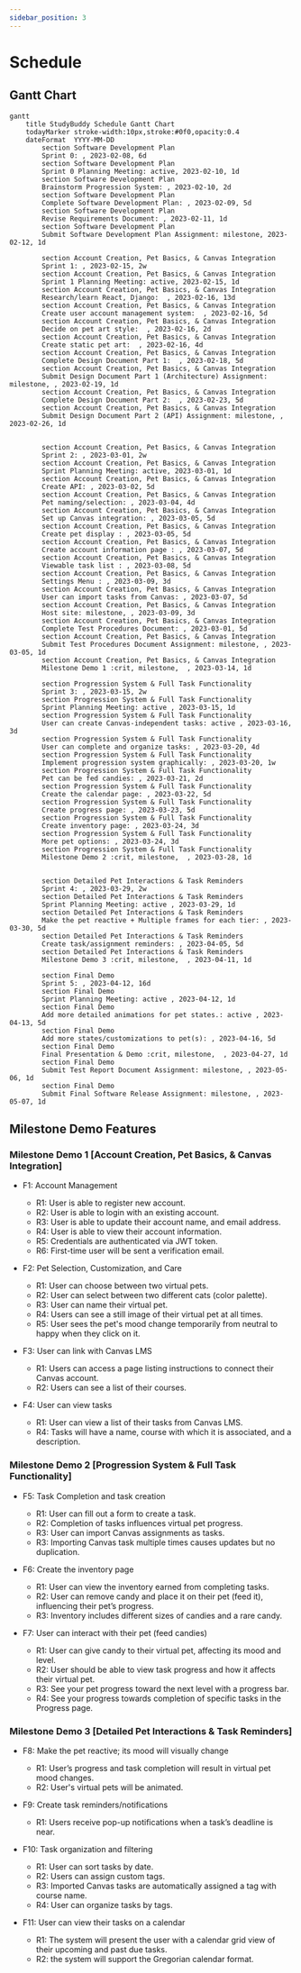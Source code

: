 ```yaml
---
sidebar_position: 3
---
```


# Schedule

## Gantt Chart

```mermaid
gantt
    title StudyBuddy Schedule Gantt Chart
    todayMarker stroke-width:10px,stroke:#0f0,opacity:0.4
    dateFormat  YYYY-MM-DD
        section Software Development Plan
        Sprint 0: , 2023-02-08, 6d
        section Software Development Plan
        Sprint 0 Planning Meeting: active, 2023-02-10, 1d
        section Software Development Plan
        Brainstorm Progression System: , 2023-02-10, 2d
        section Software Development Plan
        Complete Software Development Plan: , 2023-02-09, 5d
        section Software Development Plan
        Revise Requirements Document: , 2023-02-11, 1d
        section Software Development Plan
        Submit Software Development Plan Assignment: milestone, 2023-02-12, 1d

        section Account Creation, Pet Basics, & Canvas Integration
        Sprint 1: , 2023-02-15, 2w
        section Account Creation, Pet Basics, & Canvas Integration
        Sprint 1 Planning Meeting: active, 2023-02-15, 1d
        section Account Creation, Pet Basics, & Canvas Integration
        Research/learn React, Django:  , 2023-02-16, 13d
        section Account Creation, Pet Basics, & Canvas Integration
        Create user account management system:  , 2023-02-16, 5d
        section Account Creation, Pet Basics, & Canvas Integration
        Decide on pet art style:  , 2023-02-16, 2d
        section Account Creation, Pet Basics, & Canvas Integration
        Create static pet art:  , 2023-02-16, 4d
        section Account Creation, Pet Basics, & Canvas Integration
        Complete Design Document Part 1:  , 2023-02-18, 5d
        section Account Creation, Pet Basics, & Canvas Integration
        Submit Design Document Part 1 (Architecture) Assignment: milestone, , 2023-02-19, 1d
        section Account Creation, Pet Basics, & Canvas Integration
        Complete Design Document Part 2:  , 2023-02-23, 5d
        section Account Creation, Pet Basics, & Canvas Integration
        Submit Design Document Part 2 (API) Assignment: milestone, , 2023-02-26, 1d

        
        section Account Creation, Pet Basics, & Canvas Integration
        Sprint 2: , 2023-03-01, 2w
        section Account Creation, Pet Basics, & Canvas Integration
        Sprint Planning Meeting: active, 2023-03-01, 1d
        section Account Creation, Pet Basics, & Canvas Integration
        Create API: , 2023-03-02, 5d
        section Account Creation, Pet Basics, & Canvas Integration
        Pet naming/selection: , 2023-03-04, 4d
        section Account Creation, Pet Basics, & Canvas Integration
        Set up Canvas integration: , 2023-03-05, 5d
        section Account Creation, Pet Basics, & Canvas Integration
        Create pet display : , 2023-03-05, 5d
        section Account Creation, Pet Basics, & Canvas Integration
        Create account information page : , 2023-03-07, 5d
        section Account Creation, Pet Basics, & Canvas Integration
        Viewable task list : , 2023-03-08, 5d
        section Account Creation, Pet Basics, & Canvas Integration
        Settings Menu : , 2023-03-09, 3d
        section Account Creation, Pet Basics, & Canvas Integration
        User can import tasks from Canvas: , 2023-03-07, 5d
        section Account Creation, Pet Basics, & Canvas Integration
        Host site: milestone, , 2023-03-09, 3d
        section Account Creation, Pet Basics, & Canvas Integration
        Complete Test Procedures Document: , 2023-03-01, 5d
        section Account Creation, Pet Basics, & Canvas Integration
        Submit Test Procedures Document Assignment: milestone, , 2023-03-05, 1d
        section Account Creation, Pet Basics, & Canvas Integration
        Milestone Demo 1 :crit, milestone,  , 2023-03-14, 1d

        section Progression System & Full Task Functionality
        Sprint 3: , 2023-03-15, 2w
        section Progression System & Full Task Functionality
        Sprint Planning Meeting: active , 2023-03-15, 1d
        section Progression System & Full Task Functionality
        User can create Canvas-independent tasks: active , 2023-03-16, 3d
        section Progression System & Full Task Functionality
        User can complete and organize tasks: , 2023-03-20, 4d
        section Progression System & Full Task Functionality
        Implement progression system graphically: , 2023-03-20, 1w
        section Progression System & Full Task Functionality
        Pet can be fed candies: , 2023-03-21, 2d
        section Progression System & Full Task Functionality
        Create the calendar page: , 2023-03-22, 5d
        section Progression System & Full Task Functionality
        Create progress page: , 2023-03-23, 5d
        section Progression System & Full Task Functionality
        Create inventory page: , 2023-03-24, 3d
        section Progression System & Full Task Functionality
        More pet options: , 2023-03-24, 3d
        section Progression System & Full Task Functionality
        Milestone Demo 2 :crit, milestone,  , 2023-03-28, 1d

        
        section Detailed Pet Interactions & Task Reminders
        Sprint 4: , 2023-03-29, 2w
        section Detailed Pet Interactions & Task Reminders
        Sprint Planning Meeting: active , 2023-03-29, 1d
        section Detailed Pet Interactions & Task Reminders
        Make the pet reactive + Multiple frames for each tier: , 2023-03-30, 5d
        section Detailed Pet Interactions & Task Reminders
        Create task/assignment reminders: , 2023-04-05, 5d
        section Detailed Pet Interactions & Task Reminders
        Milestone Demo 3 :crit, milestone,  , 2023-04-11, 1d

        section Final Demo
        Sprint 5: , 2023-04-12, 16d
        section Final Demo
        Sprint Planning Meeting: active , 2023-04-12, 1d
        section Final Demo
        Add more detailed animations for pet states.: active , 2023-04-13, 5d
        section Final Demo
        Add more states/customizations to pet(s): , 2023-04-16, 5d
        section Final Demo
        Final Presentation & Demo :crit, milestone,  , 2023-04-27, 1d
        section Final Demo
        Submit Test Report Document Assignment: milestone, , 2023-05-06, 1d
        section Final Demo
        Submit Final Software Release Assignment: milestone, , 2023-05-07, 1d
```
## Milestone Demo Features

### Milestone Demo 1 [Account Creation, Pet Basics, & Canvas Integration]

- F1: Account Management
    - R1: User is able to register new account.
    - R2: User is able to login with an existing account.
    - R3: User is able to update their account name, and email address.
    - R4: User is able to view their account information.
    - R5: Credentials are authenticated via JWT token.
    - R6: First-time user will be sent a verification email.

- F2: Pet Selection, Customization, and Care
    - R1: User can choose between two virtual pets.
    - R2: User can select between two different cats (color palette).
    - R3: User can name their virtual pet.
    - R4: Users can see a still image of their virtual pet at all times.
    - R5: User sees the pet's mood change temporarily from neutral to happy when they click on it.

- F3: User can link with Canvas LMS
    - R1: Users can access a page listing instructions to connect their Canvas account.
    - R2: Users can see a list of their courses.

- F4: User can view tasks
    - R1: User can view a list of their tasks from Canvas LMS.
    - R4: Tasks will have a name, course with which it is associated, and a description.


### Milestone Demo 2 [Progression System & Full Task Functionality]

- F5: Task Completion and task creation
    - R1: User can fill out a form to create a task.
    - R2: Completion of tasks influences virtual pet progress.
    - R3: User can import Canvas assignments as tasks.
    - R3: Importing Canvas task multiple times causes updates but no duplication.
    
- F6: Create the inventory page
    - R1: User can view the inventory earned from completing tasks.
    - R2: User can remove candy and place it on their pet (feed it), influencing their pet’s progress.
    - R3: Inventory includes different sizes of candies and a rare candy.

- F7: User can interact with their pet (feed candies)
    - R1: User can give candy to their virtual pet, affecting its mood and level.
    - R2: User should be able to view task progress and how it affects their virtual pet.
    - R3: See your pet progress toward the next level with a progress bar.
    - R4: See your progress towards completion of specific tasks in the Progress page.


### Milestone Demo 3 [Detailed Pet Interactions & Task Reminders]

- F8: Make the pet reactive; its mood will visually change
    - R1: User’s progress and task completion will result in virtual pet mood changes.
    - R2: User's virtual pets will be animated.

- F9: Create task reminders/notifications
    - R1: Users receive pop-up notifications when a task’s deadline is near.

- F10: Task organization and filtering
    - R1: User can sort tasks by date.
    - R2: Users can assign custom tags.
    - R3: Imported Canvas tasks are automatically assigned a tag with course name.
    - R4: User can organize tasks by tags.

- F11: User can view their tasks on a calendar
    - R1: The system will present the user with a calendar grid view of their upcoming and past due tasks.
    - R2: the system will support the Gregorian calendar format.
